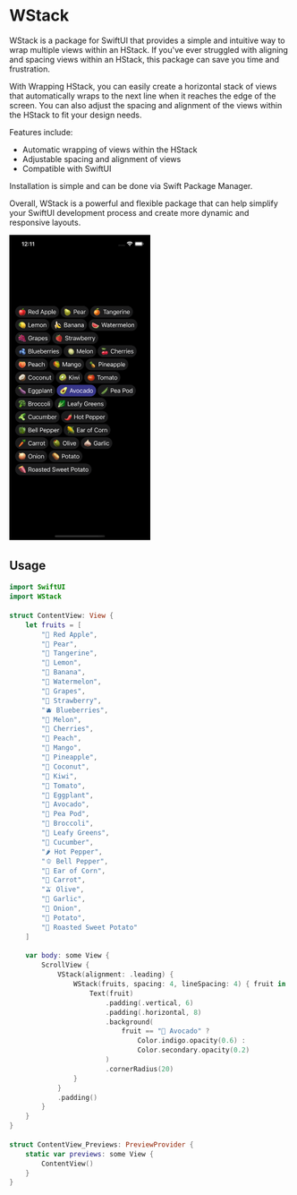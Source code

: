 # WStack

WStack is a package for SwiftUI that provides a simple and intuitive way to wrap multiple views within an HStack. If you've ever struggled with aligning and spacing views within an HStack, this package can save you time and frustration.

With Wrapping HStack, you can easily create a horizontal stack of views that automatically wraps to the next line when it reaches the edge of the screen. You can also adjust the spacing and alignment of the views within the HStack to fit your design needs.

Features include:

- Automatic wrapping of views within the HStack
- Adjustable spacing and alignment of views
- Compatible with SwiftUI

Installation is simple and can be done via Swift Package Manager.

Overall, WStack is a powerful and flexible package that can help simplify your SwiftUI development process and create more dynamic and responsive layouts.

<img src="./example.png" width="50%" height="50%">

## Usage

```swift
import SwiftUI
import WStack

struct ContentView: View {
    let fruits = [
        "🍎 Red Apple",
        "🍐 Pear",
        "🍊 Tangerine",
        "🍋 Lemon",
        "🍌 Banana",
        "🍉 Watermelon",
        "🍇 Grapes",
        "🍓 Strawberry",
        "🫐 Blueberries",
        "🍈 Melon",
        "🍒 Cherries",
        "🍑 Peach",
        "🥭 Mango",
        "🍍 Pineapple",
        "🥥 Coconut",
        "🥝 Kiwi",
        "🍅 Tomato",
        "🍆 Eggplant",
        "🥑 Avocado",
        "🫛 Pea Pod",
        "🥦 Broccoli",
        "🥬 Leafy Greens",
        "🥒 Cucumber",
        "🌶️ Hot Pepper",
        "🫑 Bell Pepper",
        "🌽 Ear of Corn",
        "🥕 Carrot",
        "🫒 Olive",
        "🧄 Garlic",
        "🧅 Onion",
        "🥔 Potato",
        "🍠 Roasted Sweet Potato"
    ]

    var body: some View {
        ScrollView {
            VStack(alignment: .leading) {
                WStack(fruits, spacing: 4, lineSpacing: 4) { fruit in
                    Text(fruit)
                        .padding(.vertical, 6)
                        .padding(.horizontal, 8)
                        .background(
                            fruit == "🥑 Avocado" ?
                                Color.indigo.opacity(0.6) :
                                Color.secondary.opacity(0.2)
                        )
                        .cornerRadius(20)
                }
            }
            .padding()
        }
    }
}

struct ContentView_Previews: PreviewProvider {
    static var previews: some View {
        ContentView()
    }
}
```
